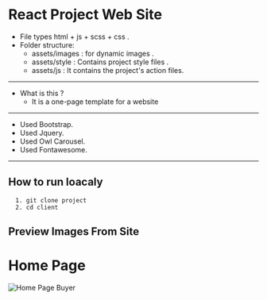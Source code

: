 # React Project Web Site

- File types html + js + scss + css .
- Folder structure:
  - assets/images : for dynamic images .
  - assets/style : Contains project style files .
  - assets/js : It contains the project's action files.

---

- What is this ?
  - It is a one-page template for a website

---

- Used Bootstrap.
- Used Jquery.
- Used Owl Carousel.
- Used Fontawesome.

---

## How to run loacaly

```
  1. git clone project
  2. cd client
```

## Preview Images From Site

# Home Page

![Home Page Buyer](/assets/image/screenshot/screen-one.png)
